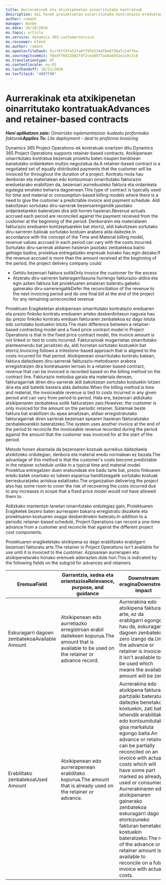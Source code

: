 ```yaml
---
title: Aurrerakinak eta atxikipenetan oinarritutako kontratuak
description: Gai honek proiektuetan oinarritutako kontratazio-ereduetan eta aurrerakinari buruzko informazioa eskaintzen du.
author: rumant
manager: Annbe
ms.date: 10/20/2020
ms.topic: article
ms.service: dynamics-365-customerservice
ms.reviewer: kfend
ms.author: rumant
ms.openlocfilehash: 5ccf8ff4fa52fa6ff9fe534dfbe6736afc24ffba
ms.sourcegitcommit: f8edff6422b82fdf2cea897faa6abb51e2c0c3c8
ms.translationtype: HT
ms.contentlocale: eu-ES
ms.lasthandoff: 10/21/2020
ms.locfileid: "4087790"
---
```

# <a name="advances-and-retainer-based-contracts"></a><span data-ttu-id="64499-103">Aurrerakinak eta atxikipenetan oinarritutako kontratuak</span><span class="sxs-lookup"><span data-stu-id="64499-103">Advances and retainer-based contracts</span></span> 


<span data-ttu-id="64499-104">_**Honi aplikatzen zaio:** Oinarrizko inplementazioa: kudeatu proformako fakturak_</span><span class="sxs-lookup"><span data-stu-id="64499-104">_**Applies To:** Lite deployment - deal to proforma invoicing_</span></span>

<span data-ttu-id="64499-105">Dynamics 365 Project Operations-ek kontratuak onartzen ditu.</span><span class="sxs-lookup"><span data-stu-id="64499-105">Dynamics 365 Project Operations supports retainer-based contracts.</span></span> <span data-ttu-id="64499-106">Atxikipenean oinarritutako kontratua bezeroak proiektu baten iraupen berdinean banatutako ordainketen multzo negoziatua da.</span><span class="sxs-lookup"><span data-stu-id="64499-106">A retainer-based contract is a negotiated set of equally distributed payments that the customer will be invoiced for throughout the duration of a project.</span></span> <span data-ttu-id="64499-107">Kontratu mota hau denboran eta materialean edo kontsumoan oinarritutako fakturazio ereduetarako erabiltzen da, bezeroari aurreikusteko faktura eta ordainketa egutegia emateko beharra dagoenean.</span><span class="sxs-lookup"><span data-stu-id="64499-107">This type of contract is typically used for time and material or consumption-based billing models where there is a need to give the customer a predictable invoice and payment schedule.</span></span> <span data-ttu-id="64499-108">Aldi bakoitzean sortutako diru-sarrerak bezeroarengandik jasotako ordainketarekin bateratzen dira aldi horren hasieran.</span><span class="sxs-lookup"><span data-stu-id="64499-108">Revenue actuals accrued each period are reconciled against the payment received from the customer at the beginning of the period.</span></span> <span data-ttu-id="64499-109">Denboraren eta materialaren fakturazio ereduaren kontzeptuarekin bat etorriz, aldi bakoitzean sortutako diru-sarreren balioak sortutako kostuen arabera alda daitezke.</span><span class="sxs-lookup"><span data-stu-id="64499-109">In accordance with the concept of the Time and Material billing model, revenue values accrued in each period can vary with the costs incurred.</span></span> <span data-ttu-id="64499-110">Sortutako diru-sarrerak aldiaren hasieran jasotako zenbatekoa baino gehiago badira, proiektua entregatzeko enpresak honako hau egin dezake:</span><span class="sxs-lookup"><span data-stu-id="64499-110">If the revenue accrued is more than the amount received at the beginning of the period, the project delivery company could:</span></span>

- <span data-ttu-id="64499-111">Gehitu bezeroari faktura soilik</span><span class="sxs-lookup"><span data-stu-id="64499-111">Only invoice the customer for the excess</span></span> 
- <span data-ttu-id="64499-112">Atzeratu diru-sarreren bateragarritasuna hurrengo fakturazio-aldira eta egin azken faktura bat proiektuaren amaieran bateratu gabeko gainerako diru-sarrerengatik</span><span class="sxs-lookup"><span data-stu-id="64499-112">Defer the reconciliation of the revenue to the next invoicing period and do one final bill at the end of the project for any remaining unreconciled revenue</span></span>

<span data-ttu-id="64499-113">Proiektuen Eragiketetan atxikipenean oinarritutako kontratazio ereduaren eta prezio finkoko kontratu ereduaren arteko desberdintasun nagusia hau da: prezio finkoko kontratu ereduan fakturaren zenbatekoa ez dago lotuta edo sortutako kostuekin lotuta.</span><span class="sxs-lookup"><span data-stu-id="64499-113">The main difference between a retainer-based contracting model and a fixed price contract model in Project Operations is that in the fixed price contract model, the invoice amount is not linked or tied to costs incurred.</span></span> <span data-ttu-id="64499-114">Fakturazioak mugarrietan oinarritutako planteamendu bat jarraitzen du, aldi horretan sortutako kostuekin bat etorriz.</span><span class="sxs-lookup"><span data-stu-id="64499-114">Invoicing follows a milestone-based approach that is aligned to the costs incurred for that period.</span></span> <span data-ttu-id="64499-115">Atxikipenean oinarritutako kontratu batean, faktura daitezkeen diru-sarrerak fakturazio-metodoaren arabera erregistratzen dira kontratuaren lerroan.</span><span class="sxs-lookup"><span data-stu-id="64499-115">In a retainer-based contract, revenue that can be invoiced is recorded based on the billing method on the contract line.</span></span> <span data-ttu-id="64499-116">Fakturazio metodoa garaia eta materiala denean, fakturagarriak diren diru-sarrerak aldi bakoitzean sortutako kostuekin lotzen dira eta aldi batetik bestera alda daitezke.</span><span class="sxs-lookup"><span data-stu-id="64499-116">When the billing method is time and material, the invoiceable revenue is tied to costs incurred in any given period and can vary from period to period.</span></span> <span data-ttu-id="64499-117">Hala ere, bezeroari aldizkako atxikipenaren zenbatekoa soilik fakturatzen zaio.</span><span class="sxs-lookup"><span data-stu-id="64499-117">However, the customer is only invoiced for the amount on the periodic retainer.</span></span> <span data-ttu-id="64499-118">Sistemak beste faktura bat erabiltzen du epea amaitzean, aldian erregistratutako fakturagarriak diren sarrerak bezeroari epearen hasieran fakturatutako zenbatekoarekin bateratzeko.</span><span class="sxs-lookup"><span data-stu-id="64499-118">The system uses another invoice at the end of the period to reconcile the invoiceable revenue recorded during the period against the amount that the customer was invoiced for at the start of the period.</span></span>

<span data-ttu-id="64499-119">Metodo honen abantaila da bezeroaren kostuak aurreikus daitezkeela atxikitzeko ordutegian, denbora eta material eredu normalean ez bezala.</span><span class="sxs-lookup"><span data-stu-id="64499-119">The advantage of this method is that the customer's costs become predictable in the retainer schedule unlike in a typical time and material model.</span></span> <span data-ttu-id="64499-120">Proiektua entregatzen duen erakundeak ere badu tarte bat, prezio finkoaren eredu batek onartuko ez lukeen esparrua handitzeagatik sortutako kostuak berreskuratzeko arriskua estaltzeko.</span><span class="sxs-lookup"><span data-stu-id="64499-120">The organization delivering the project also has some room to cover the risk of recovering the costs incurred due to any increases in scope that a fixed price model would not have allowed them to.</span></span>

<span data-ttu-id="64499-121">Aldizkako mantentze-lanetan oinarritutako ordutegiaz gain, Proiektuaren Eragiketek bezero baten aurrerapen bakarra erregistratu dezakete eta proiektuaren kostuaren osagai desberdinekin bateratu.</span><span class="sxs-lookup"><span data-stu-id="64499-121">In addition to a periodic retainer-based schedule, Project Operations can record a one-time advance from a customer and reconcile that against the different project cost components.</span></span>

<span data-ttu-id="64499-122">Proiektuaren eragiketetako atxikipena ez dago erabiltzeko erabilgarri bezeroari fakturatu arte.</span><span class="sxs-lookup"><span data-stu-id="64499-122">The retainer in Project Operations isn't available for use until it is invoiced to the customer.</span></span> <span data-ttu-id="64499-123">Azpisarean aurrerapen eta atxikipenetarako honako eremuek adierazten dute hori.</span><span class="sxs-lookup"><span data-stu-id="64499-123">This is indicated by the following fields on the subgrid for advances and retainers.</span></span>

| <span data-ttu-id="64499-124">Eremua</span><span class="sxs-lookup"><span data-stu-id="64499-124">Field</span></span> | <span data-ttu-id="64499-125">Garrantzia, xedea eta orientazioa</span><span class="sxs-lookup"><span data-stu-id="64499-125">Relevance, purpose, and guidance</span></span> | <span data-ttu-id="64499-126">Downstream eragina</span><span class="sxs-lookup"><span data-stu-id="64499-126">Downstream impact</span></span> |
| --- | --- | --- |
| <span data-ttu-id="64499-127">Eskuragarri dagoen zenbatekoa</span><span class="sxs-lookup"><span data-stu-id="64499-127">Available Amount</span></span> | <span data-ttu-id="64499-128">Atxikipenean edo aurretiazko erregistroan erabil daitekeen kopurua.</span><span class="sxs-lookup"><span data-stu-id="64499-128">The amount that is available to be used on the retainer or advance record.</span></span> | <span data-ttu-id="64499-129">Aurrerakina edo atxikipena fakturatu arte, ez da erabilgarri egongo, hau da, eskuragarri dagoen zenbatekoa zero izango da.</span><span class="sxs-lookup"><span data-stu-id="64499-129">Until the advance or retainer is invoiced, it isn't available to be used which means the available amount will be zero.</span></span> |
| <span data-ttu-id="64499-130">Erabilitako zenbatekoa</span><span class="sxs-lookup"><span data-stu-id="64499-130">Used Amount</span></span> | <span data-ttu-id="64499-131">Atxikipenean edo aurrerapenean erabilitako kopurua.</span><span class="sxs-lookup"><span data-stu-id="64499-131">The amount that is already used on the retainer or advance.</span></span> | <span data-ttu-id="64499-132">Aurrerakina edo atxikipena fakturan partzialki bateratu daitezke benetako kostuekin, zati bat lehendik erabilitako edo kontsumitutako gisa markatuta egongo baita.</span><span class="sxs-lookup"><span data-stu-id="64499-132">An advance or retainer can be partially reconciled on an invoice with actual costs which will have some part marked as already used or consumed.</span></span> <span data-ttu-id="64499-133">Aurrerakinaren edo atxikipenaren gainerako zenbatekoa eskuragarri dago etorkizuneko fakturan benetako kostuekin bateratzeko.</span><span class="sxs-lookup"><span data-stu-id="64499-133">The rest of the advance or retainer amount is available to reconcile on a future invoice with actual costs.</span></span> |
